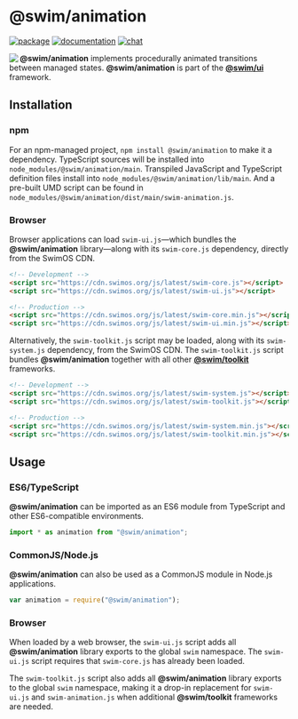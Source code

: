 # @swim/animation

[![package](https://img.shields.io/npm/v/@swim/animation.svg)](https://www.npmjs.com/package/@swim/animation)
[![documentation](https://img.shields.io/badge/doc-TypeDoc-blue.svg)](https://docs.swimos.org/js/latest/modules/_swim_animation.html)
[![chat](https://img.shields.io/badge/chat-Gitter-green.svg)](https://gitter.im/swimos/community)

<a href="https://www.swimos.org"><img src="https://docs.swimos.org/readme/marlin-blue.svg" align="left"></a>

**@swim/animation** implements procedurally animated transitions between managed
states.  **@swim/animation** is part of the
[**@swim/ui**](https://github.com/swimos/swim/tree/master/swim-toolkit-js/swim-ui-js/@swim/ui) framework.

## Installation

### npm

For an npm-managed project, `npm install @swim/animation` to make it a dependency.
TypeScript sources will be installed into `node_modules/@swim/animation/main`.
Transpiled JavaScript and TypeScript definition files install into
`node_modules/@swim/animation/lib/main`.  And a pre-built UMD script can
be found in `node_modules/@swim/animation/dist/main/swim-animation.js`.

### Browser

Browser applications can load `swim-ui.js`—which bundles the **@swim/animation**
library—along with its `swim-core.js` dependency, directly from the SwimOS CDN.

```html
<!-- Development -->
<script src="https://cdn.swimos.org/js/latest/swim-core.js"></script>
<script src="https://cdn.swimos.org/js/latest/swim-ui.js"></script>

<!-- Production -->
<script src="https://cdn.swimos.org/js/latest/swim-core.min.js"></script>
<script src="https://cdn.swimos.org/js/latest/swim-ui.min.js"></script>
```

Alternatively, the `swim-toolkit.js` script may be loaded, along with its
`swim-system.js` dependency, from the SwimOS CDN.  The `swim-toolkit.js`
script bundles **@swim/animation** together with all other
[**@swim/toolkit**](https://github.com/swimos/swim/tree/master/swim-toolkit-js/@swim/toolkit)
frameworks.

```html
<!-- Development -->
<script src="https://cdn.swimos.org/js/latest/swim-system.js"></script>
<script src="https://cdn.swimos.org/js/latest/swim-toolkit.js"></script>

<!-- Production -->
<script src="https://cdn.swimos.org/js/latest/swim-system.min.js"></script>
<script src="https://cdn.swimos.org/js/latest/swim-toolkit.min.js"></script>
```

## Usage

### ES6/TypeScript

**@swim/animation** can be imported as an ES6 module from TypeScript and other
ES6-compatible environments.

```typescript
import * as animation from "@swim/animation";
```

### CommonJS/Node.js

**@swim/animation** can also be used as a CommonJS module in Node.js applications.

```javascript
var animation = require("@swim/animation");
```

### Browser

When loaded by a web browser, the `swim-ui.js` script adds all
**@swim/animation** library exports to the global `swim` namespace.  The
`swim-ui.js` script requires that `swim-core.js` has already been loaded.

The `swim-toolkit.js` script also adds all **@swim/animation** library
exports to the global `swim` namespace, making it a drop-in replacement for
`swim-ui.js` and `swim-animation.js` when additional **@swim/toolkit**
frameworks are needed.
